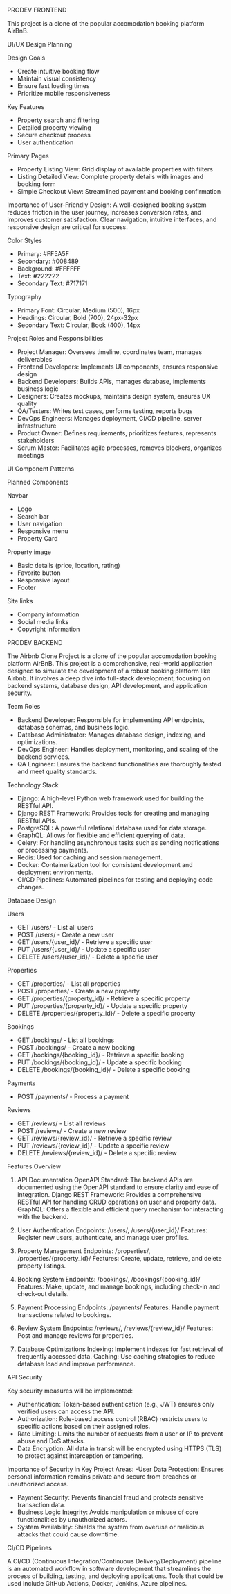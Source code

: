 PRODEV FRONTEND


This project is a clone of the popular accomodation booking platform AirBnB.


UI/UX Design Planning 

Design Goals
- Create intuitive booking flow
- Maintain visual consistency
- Ensure fast loading times
- Prioritize mobile responsiveness

Key Features
- Property search and filtering
- Detailed property viewing
- Secure checkout process
- User authentication

Primary Pages
- Property Listing View:	Grid display of available properties with filters
- Listing Detailed View:	Complete property details with images and booking form
- Simple Checkout View:	Streamlined payment and booking confirmation

Importance of User-Friendly Design: A well-designed booking system reduces friction in the user journey, increases conversion rates, and improves customer satisfaction. Clear navigation, intuitive interfaces, and responsive design are critical for success.

Color Styles
- Primary: #FF5A5F
- Secondary: #008489
- Background: #FFFFFF
- Text: #222222
- Secondary Text: #717171

Typography
- Primary Font: Circular, Medium (500), 16px
- Headings: Circular, Bold (700), 24px-32px
- Secondary Text: Circular, Book (400), 14px


Project Roles and Responsibilities
- Project Manager:	Oversees timeline, coordinates team, manages deliverables
- Frontend Developers:	Implements UI components, ensures responsive design
- Backend Developers:	Builds APIs, manages database, implements business logic
- Designers:	Creates mockups, maintains design system, ensures UX quality
- QA/Testers:	Writes test cases, performs testing, reports bugs
- DevOps Engineers:	Manages deployment, CI/CD pipeline, server infrastructure
- Product Owner:	Defines requirements, prioritizes features, represents stakeholders
- Scrum Master:	Facilitates agile processes, removes blockers, organizes meetings


UI Component Patterns

Planned Components

Navbar
- Logo
- Search bar
- User navigation
- Responsive menu
- Property Card

Property image
- Basic details (price, location, rating)
- Favorite button
- Responsive layout
- Footer

Site links
- Company information
- Social media links
- Copyright information



PRODEV BACKEND

The Airbnb Clone Project is a clone of the popular accomodation booking platform AirBnB. This project is a comprehensive, real-world application designed to simulate the development of a robust booking platform like Airbnb. It involves a deep dive into full-stack development, focusing on backend systems, database design, API development, and application security.


Team Roles
- Backend Developer: Responsible for implementing API endpoints, database schemas, and business logic.
- Database Administrator: Manages database design, indexing, and optimizations.
- DevOps Engineer: Handles deployment, monitoring, and scaling of the backend services.
- QA Engineer: Ensures the backend functionalities are thoroughly tested and meet quality standards.


Technology Stack
- Django: A high-level Python web framework used for building the RESTful API.
- Django REST Framework: Provides tools for creating and managing RESTful APIs.
- PostgreSQL: A powerful relational database used for data storage.
- GraphQL: Allows for flexible and efficient querying of data.
- Celery: For handling asynchronous tasks such as sending notifications or processing payments.
- Redis: Used for caching and session management.
- Docker: Containerization tool for consistent development and deployment environments.
- CI/CD Pipelines: Automated pipelines for testing and deploying code changes.


Database Design

Users
- GET /users/ - List all users
- POST /users/ - Create a new user
- GET /users/{user_id}/ - Retrieve a specific user
- PUT /users/{user_id}/ - Update a specific user
- DELETE /users/{user_id}/ - Delete a specific user

Properties
- GET /properties/ - List all properties
- POST /properties/ - Create a new property
- GET /properties/{property_id}/ - Retrieve a specific property
- PUT /properties/{property_id}/ - Update a specific property
- DELETE /properties/{property_id}/ - Delete a specific property

Bookings
- GET /bookings/ - List all bookings
- POST /bookings/ - Create a new booking
- GET /bookings/{booking_id}/ - Retrieve a specific booking
- PUT /bookings/{booking_id}/ - Update a specific booking
- DELETE /bookings/{booking_id}/ - Delete a specific booking

Payments
- POST /payments/ - Process a payment

Reviews
- GET /reviews/ - List all reviews
- POST /reviews/ - Create a new review
- GET /reviews/{review_id}/ - Retrieve a specific review
- PUT /reviews/{review_id}/ - Update a specific review
- DELETE /reviews/{review_id}/ - Delete a specific review


Features Overview

1. API Documentation
OpenAPI Standard: The backend APIs are documented using the OpenAPI standard to ensure clarity and ease of integration.
Django REST Framework: Provides a comprehensive RESTful API for handling CRUD operations on user and property data.
GraphQL: Offers a flexible and efficient query mechanism for interacting with the backend.

2. User Authentication
Endpoints: /users/, /users/{user_id}/
Features: Register new users, authenticate, and manage user profiles.

3. Property Management
Endpoints: /properties/, /properties/{property_id}/
Features: Create, update, retrieve, and delete property listings.

4. Booking System
Endpoints: /bookings/, /bookings/{booking_id}/
Features: Make, update, and manage bookings, including check-in and check-out details.

5. Payment Processing
Endpoints: /payments/
Features: Handle payment transactions related to bookings.

6. Review System
Endpoints: /reviews/, /reviews/{review_id}/
Features: Post and manage reviews for properties.

7. Database Optimizations
Indexing: Implement indexes for fast retrieval of frequently accessed data.
Caching: Use caching strategies to reduce database load and improve performance.


API Security

Key security measures will be implemented:
- Authentication: Token-based authentication (e.g., JWT) ensures only verified users can access the API.
- Authorization: Role-based access control (RBAC) restricts users to specific actions based on their assigned roles.
- Rate Limiting: Limits the number of requests from a user or IP to prevent abuse and DoS attacks.
- Data Encryption: All data in transit will be encrypted using HTTPS (TLS) to protect against interception or tampering.

Importance of Security in Key Project Areas:
-User Data Protection: Ensures personal information remains private and secure from breaches or unauthorized access.
- Payment Security: Prevents financial fraud and protects sensitive transaction data.
- Business Logic Integrity: Avoids manipulation or misuse of core functionalities by unauthorized actors.
- System Availability: Shields the system from overuse or malicious attacks that could cause downtime.


CI/CD Pipelines

A CI/CD (Continuous Integration/Continuous Delivery/Deployment) pipeline is an automated workflow in software development that streamlines the process of building, testing, and deploying applications. Tools that could be used include GitHub Actions, Docker, Jenkins, Azure pipelines.
